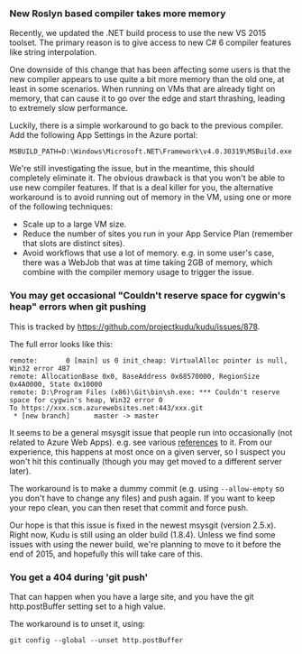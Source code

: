 ### New Roslyn based compiler takes more memory

Recently, we updated the .NET build process to use the new VS 2015 toolset. The primary reason is to give access to new C# 6 compiler features like string interpolation.

One downside of this change that has been affecting some users is that the new compiler appears to use quite a bit more memory than the old one, at least in some scenarios. When running on VMs that are already tight on memory, that can cause it to go over the edge and start thrashing, leading to extremely slow performance.

Luckily, there is a simple workaround to go back to the previous compiler. Add the following App Settings in the Azure portal:

    MSBUILD_PATH=D:\Windows\Microsoft.NET\Framework\v4.0.30319\MSBuild.exe

We're still investigating the issue, but in the meantime, this should completely eliminate it. The obvious drawback is that you won't be able to use new compiler features. If that is a deal killer for you, the alternative workaround is to avoid running out of memory in the VM, using one or more of the following techniques:

- Scale up to a large VM size.
- Reduce the number of sites you run in your App Service Plan (remember that slots are distinct sites).
- Avoid workflows that use a lot of memory. e.g. in some user's case, there was a WebJob that was at time taking 2GB of memory, which combine with the compiler memory usage to trigger the issue.
   

### You may get occasional "Couldn't reserve space for cygwin's heap" errors when git pushing

This is tracked by https://github.com/projectkudu/kudu/issues/878.

The full error looks like this:

```
remote:       0 [main] us 0 init_cheap: VirtualAlloc pointer is null, Win32 error 487
remote: AllocationBase 0x0, BaseAddress 0x68570000, RegionSize 0x4A0000, State 0x10000
remote: D:\Program Files (x86)\Git\bin\sh.exe: *** Couldn't reserve space for cygwin's heap, Win32 error 0
To https://xxx.scm.azurewebsites.net:443/xxx.git
 * [new branch]      master -> master
```

It seems to be a general msysgit issue that people run into occasionally (not related to Azure Web Apps). e.g. see various [references](https://www.google.com/search?q=VirtualAlloc+pointer+is+null&rlz=1C1CHFX_enUS498US498&oq=VirtualAlloc+pointer+is+null&aqs=chrome..69i57&sourceid=chrome&espv=210&es_sm=93&ie=UTF-8) to it. From our experience, this happens at most once on a given server, so I suspect you won't hit this continually (though you may get moved to a different server later).

The workaround is to make a dummy commit (e.g. using `--allow-empty` so you don't have to change any files) and push again. If you want to keep your repo clean, you can then reset that commit and force push.

Our hope is that this issue is fixed in the newest msysgit (version 2.5.x). Right now, Kudu is still using an older build (1.8.4). Unless we find some issues with using the newer build, we're planning to move to it before the end of 2015, and hopefully this will take care of this.

### You get a 404 during 'git push'

That can happen when you have a large site, and you have the git http.postBuffer setting set to a high value.

The workaround is to unset it, using:

    git config --global --unset http.postBuffer
